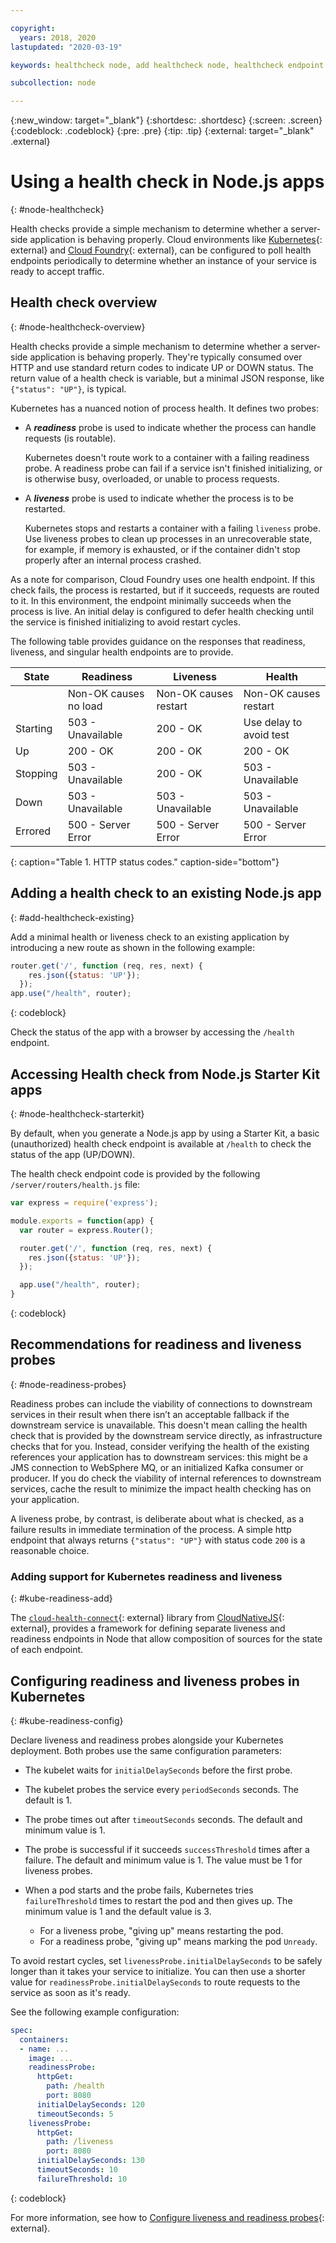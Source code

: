 ```yaml
---

copyright:
  years: 2018, 2020
lastupdated: "2020-03-19"

keywords: healthcheck node, add healthcheck node, healthcheck endpoint nodes, readiness node, liveness node, endpoint node, probes node, health check node

subcollection: node

---
```


{:new_window: target="_blank"}
{:shortdesc: .shortdesc}
{:screen: .screen}
{:codeblock: .codeblock}
{:pre: .pre}
{:tip: .tip}
{:external: target="_blank" .external}

# Using a health check in Node.js apps
{: #node-healthcheck}

Health checks provide a simple mechanism to determine whether a server-side application is behaving properly. Cloud environments like [Kubernetes](https://www.ibm.com/cloud/container-service){: external} and [Cloud Foundry](https://www.ibm.com/cloud/cloud-foundry){: external}, can be configured to poll health endpoints periodically to determine whether an instance of your service is ready to accept traffic.

## Health check overview
{: #node-healthcheck-overview}

Health checks provide a simple mechanism to determine whether a server-side application is behaving properly. They're typically consumed over HTTP and use standard return codes to indicate UP or DOWN status. The return value of a health check is variable, but a minimal JSON response, like `{"status": "UP"}`, is typical.

Kubernetes has a nuanced notion of process health. It defines two probes:

- A _**readiness**_ probe is used to indicate whether the process can handle requests (is routable).

  Kubernetes doesn't route work to a container with a failing readiness probe. A readiness probe can fail if a service isn't finished initializing, or is otherwise busy, overloaded, or unable to process requests.

- A _**liveness**_ probe is used to indicate whether the process is to be restarted.

  Kubernetes stops and restarts a container with a failing `liveness` probe. Use liveness probes to clean up processes in an unrecoverable state, for example, if memory is exhausted, or if the container didn't stop properly after an internal process crashed.

As a note for comparison, Cloud Foundry uses one health endpoint. If this check fails, the process is restarted, but if it succeeds, requests are routed to it. In this environment, the endpoint minimally succeeds when the process is live. An initial delay is configured to defer health checking until the service is finished initializing to avoid restart cycles.

The following table provides guidance on the responses that readiness, liveness, and singular health endpoints are to provide.

| State    | Readiness                   | Liveness                   | Health                    |
|----------|-----------------------------|----------------------------|---------------------------|
|          | Non-OK causes no load       | Non-OK causes restart      | Non-OK causes restart     |
| Starting | 503 - Unavailable           | 200 - OK                   | Use delay to avoid test   |
| Up       | 200 - OK                    | 200 - OK                   | 200 - OK                  |
| Stopping | 503 - Unavailable           | 200 - OK                   | 503 - Unavailable         |
| Down     | 503 - Unavailable           | 503 - Unavailable          | 503 - Unavailable         |
| Errored  | 500 - Server Error          | 500 - Server Error         | 500 - Server Error        |
{: caption="Table 1. HTTP status codes." caption-side="bottom"}

## Adding a health check to an existing Node.js app
{: #add-healthcheck-existing}

Add a minimal health or liveness check to an existing application by introducing a new route as shown in the following example:
```js
router.get('/', function (req, res, next) {
    res.json({status: 'UP'});
  });
app.use("/health", router);
```
{: codeblock}

Check the status of the app with a browser by accessing the `/health` endpoint.

## Accessing Health check from Node.js Starter Kit apps
{: #node-healthcheck-starterkit}

By default, when you generate a Node.js app by using a Starter Kit, a basic (unauthorized) health check endpoint is available at `/health` to check the status of the app (UP/DOWN).

The health check endpoint code is provided by the following `/server/routers/health.js` file:
```js
var express = require('express');

module.exports = function(app) {
  var router = express.Router();

  router.get('/', function (req, res, next) {
    res.json({status: 'UP'});
  });

  app.use("/health", router);
}
```
{: codeblock}

## Recommendations for readiness and liveness probes
{: #node-readiness-probes}

Readiness probes can include the viability of connections to downstream services in their result when there isn’t an acceptable fallback if the downstream service is unavailable. This doesn't mean calling the health check that is provided by the downstream service directly, as infrastructure checks that for you. Instead, consider verifying the health of the existing references your application has to downstream services: this might be a JMS connection to WebSphere MQ, or an initialized Kafka consumer or producer. If you do check the viability of internal references to downstream services, cache the result to minimize the impact health checking has on your application.

A liveness probe, by contrast, is deliberate about what is checked, as a failure results in immediate termination of the process. A simple http endpoint that always returns `{"status": "UP"}` with status code `200` is a reasonable choice.

### Adding support for Kubernetes readiness and liveness
{: #kube-readiness-add}

The [`cloud-health-connect`](https://github.com/CloudNativeJS/cloud-health-connect){: external} library from [CloudNativeJS](https://github.com/cloudnativejs){: external}, provides a framework for defining separate liveness and readiness endpoints in Node that allow composition of sources for the state of each endpoint.

## Configuring readiness and liveness probes in Kubernetes
{: #kube-readiness-config}

Declare liveness and readiness probes alongside your Kubernetes deployment. Both probes use the same configuration parameters:

* The kubelet waits for `initialDelaySeconds` before the first probe.

* The kubelet probes the service every `periodSeconds` seconds. The default is 1.

* The probe times out after `timeoutSeconds` seconds. The default and minimum value is 1.

* The probe is successful if it succeeds `successThreshold` times after a failure. The default and minimum value is 1. The value must be 1 for liveness probes.

* When a pod starts and the probe fails, Kubernetes tries `failureThreshold` times to restart the pod and then gives up. The minimum value is 1 and the default value is 3.
    - For a liveness probe, "giving up" means restarting the pod.
    - For a readiness probe, "giving up" means marking the pod `Unready`.

To avoid restart cycles, set `livenessProbe.initialDelaySeconds` to be safely longer than it takes your service to initialize. You can then use a shorter value for `readinessProbe.initialDelaySeconds` to route requests to the service as soon as it's ready.

See the following example configuration:
```yaml
spec:
  containers:
  - name: ...
    image: ...
    readinessProbe:
      httpGet:
        path: /health
        port: 8080
      initialDelaySeconds: 120
      timeoutSeconds: 5
    livenessProbe:
      httpGet:
        path: /liveness
        port: 8080
      initialDelaySeconds: 130
      timeoutSeconds: 10
      failureThreshold: 10
```
{: codeblock}

For more information, see how to [Configure liveness and readiness probes](https://kubernetes.io/docs/tasks/configure-pod-container/configure-liveness-readiness-startup-probes/){: external}.
